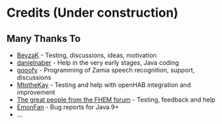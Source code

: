 # Credits (Under construction)
## Many Thanks To
* [BeyzaK]() - Testing, discussions, ideas, motivation
* [danielnaber](https://github.com/danielnaber) - Help in the very early stages, Java coding
* [gooofy](https://github.com/gooofy) - Programming of Zamia speech recognition, support, discussions
* [MtotheKay](https://github.com/MtotheKay) - Testing and help with openHAB integration and improvement
* [The great people from the FHEM forum](https://forum.fhem.de/index.php/topic,102000.0.html) - Testing, feedback and help
* [EmonFan](https://github.com/EmonFan) - Bug reports for Java 9+
* ...
